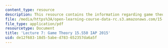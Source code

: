 ```yaml
---
content_type: resource
description: This resource contains the information regarding game theory.
file: /media/https%3A/open-learning-course-data-rc.s3.amazonaws.com/15-s50-poker-theory-and-analytics-january-iap-2015/de12f68318d55abed783652357da6a5f_MIT15_S50IAP15_L7_GameTheor.pdf
file_type: application/pdf
resourcetype: Document
title: 'Lecture 7: Game Theory 15.S50 IAP 2015'
uid: de12f683-18d5-5abe-d783-652357da6a5f
---
```


